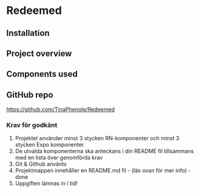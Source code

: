 # Redeemed

## Installation

## Project overview

## Components used

## GitHub repo

https://github.com/TinaPhenole/Redeemed

### Krav för godkänt

1. Projektet använder minst 3 stycken RN-komponenter och minst 3 stycken Expo komponenter
2. De utvalda komponenterna ska anteckans i din README fil tillsammans med en lista över genomförda krav
3. Git & Github använts
4. Projektmappen innehåller en README.md fil - (läs ovan för mer info) - done
5. Uppgiften lämnas in i tid!
